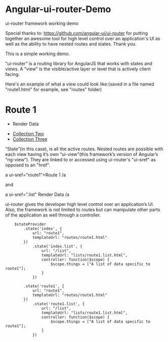 Angular-ui-router-Demo
======================
ui-router framework working demo

Special thanks to: https://github.com/angular-ui/ui-router for putting together an awesome tool for high level control over an application's UI as well as the ability to have nested routes and states. Thank you. 

This is a simple working demo.

“ui-router” is a routing library for AngularJS that works with states and views. A “view” is the visible/active layer or level that is actively client facing. 

Here's an example of what a view could look like:(saved in a file named "route1.html" for example, see "routes" folder)

<h1>Route 1</h1>

<ul class="nav nav-pills">
	<li class="active"><a ui-sref=".list"><p>Render Data</p></a></li>
	<li><a href="">Collection Two</a></li>
	<li><a href="">Collection Three</a></li>
</ul>

<div ui-view></div>

“State”(in this case), is all the active routes. Nested routes are possible with each view having it’s own “ui-view”(this framework’s version of Angular’s “ng-view”). They are linked to or accessed using ui-router's "ui-sref" as opposed to an "href". 

a ui-sref="route1">Route 1 /a

and

a ui-sref=".list" Render Data /a

ui-router gives the developer high level control over an application’s UI. Also, the framework is not limited to routes but can manipulate other parts of the application as well through a controller.

        $stateProvider
            .state('index', {
                url: "route1",
                templateUrl: "routes/route1.html"
            })
                .state('index.list', {
                    url: "/list",
                    templateUrl: "lists/route1.list.html",
                    controller: function($scope) {
                        $scope.things = ["A list of data specific to route1"];
                    }
                })

            .state('route1', {
                url: "route1",
                templateUrl: "routes/route1.html"
            })
                .state('route1.list', {
                    url: "/list",
                    templateUrl: "lists/route1.list.html",
                    controller: function($scope) {
                        $scope.things = ["A list of data specific to route1"];
                    }
                })


